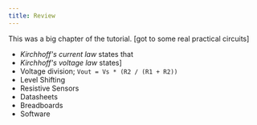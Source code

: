 ```yaml
---
title: Review
---
```


This was a big chapter of the tutorial. [got to some real practical circuits]

 * _Kirchhoff's current law_ states that 
 * _Kirchhoff's voltage law_ states]
 * Voltage division; `Vout = Vs * (R2 / (R1 + R2))`
 * Level Shifting
 * Resistive Sensors
 * Datasheets
 * Breadboards
 * Software



